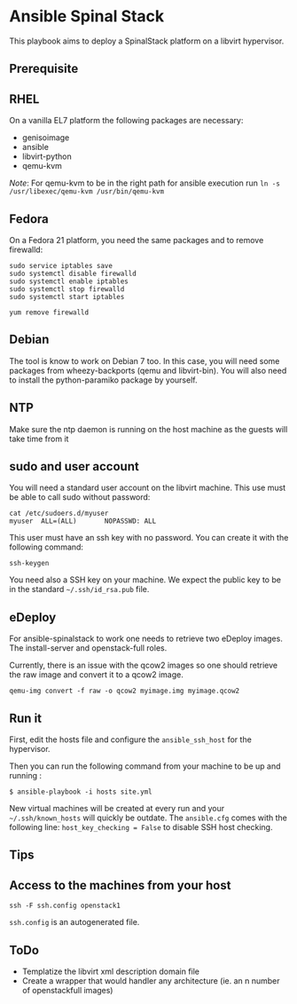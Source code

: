 Ansible Spinal Stack
====================

This playbook aims to deploy a SpinalStack platform on a libvirt hypervisor.

Prerequisite
------------

## RHEL

On a vanilla EL7 platform the following packages are necessary:

  * genisoimage
  * ansible
  * libvirt-python
  * qemu-kvm

*Note*: For qemu-kvm to be in the right path for ansible execution run `ln -s /usr/libexec/qemu-kvm /usr/bin/qemu-kvm`

## Fedora

On a Fedora 21 platform, you need the same packages and to remove firewalld:

    sudo service iptables save
    sudo systemctl disable firewalld
    sudo systemctl enable iptables
    sudo systemctl stop firewalld
    sudo systemctl start iptables

    yum remove firewalld

## Debian

The tool is know to work on Debian 7 too. In this case, you will need some
packages from wheezy-backports (qemu and libvirt-bin). You will also need to install
the python-paramiko package by yourself.

## NTP

Make sure the ntp daemon is running on the host machine as the guests will take time from it

## sudo and user account

You will need a standard user account on the libvirt machine. This use must be able to call sudo
without password:

    cat /etc/sudoers.d/myuser
    myuser  ALL=(ALL)       NOPASSWD: ALL

This user must have an ssh key with no password. You can create it with the following command:

    ssh-keygen

You need also a SSH key on your machine. We expect the public key to be in the standard
`~/.ssh/id_rsa.pub` file.

## eDeploy

For ansible-spinalstack to work one needs to retrieve two eDeploy images. The install-server and openstack-full roles.

Currently, there is an issue with the qcow2 images so one should retrieve the raw image and convert it to a qcow2 image.

```
qemu-img convert -f raw -o qcow2 myimage.img myimage.qcow2
```

Run it
------

First, edit the hosts file and configure the `ansible_ssh_host` for the hypervisor.

Then you can run the following command from your machine to be up and running :

    $ ansible-playbook -i hosts site.yml

New virtual machines will be created at every run and your `~/.ssh/known_hosts` will quickly
be outdate. The `ansible.cfg` comes with the following line: `host_key_checking = False` to
disable SSH host checking.

Tips
----

## Access to the machines from your host

    ssh -F ssh.config openstack1

`ssh.config` is an autogenerated file.

ToDo
----

* Templatize the libvirt xml description domain file
* Create a wrapper that would handler any architecture (ie. an n number of openstackfull images)
